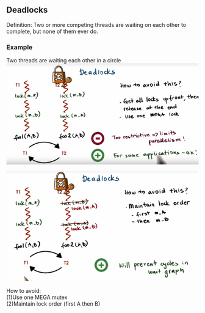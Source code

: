 ## Deadlocks

Definition: Two or more competing threads are waiting on each other to complete, but none of them ever do.

### Example

Two threads are waiting each other in a circle![](/assets/deadlocks1.png)

![](/assets/deadlock2.png)

How to avoid:  
\(1\)Use one MEGA mutex  
\(2\)Maintain lock order \(first A then B\)

